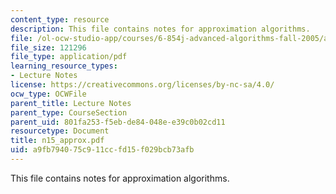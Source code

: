 ```yaml
---
content_type: resource
description: This file contains notes for approximation algorithms.
file: /ol-ocw-studio-app/courses/6-854j-advanced-algorithms-fall-2005/a9fb794075c911ccfd15f029bcb73afb_n15_approx.pdf
file_size: 121296
file_type: application/pdf
learning_resource_types:
- Lecture Notes
license: https://creativecommons.org/licenses/by-nc-sa/4.0/
ocw_type: OCWFile
parent_title: Lecture Notes
parent_type: CourseSection
parent_uid: 801fa253-f5eb-de84-048e-e39c0b02cd11
resourcetype: Document
title: n15_approx.pdf
uid: a9fb7940-75c9-11cc-fd15-f029bcb73afb
---
```

This file contains notes for approximation algorithms.